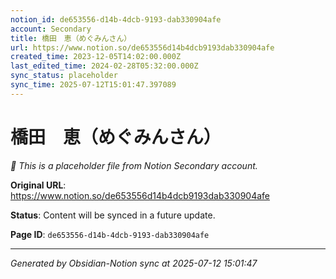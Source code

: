 ```yaml
---
notion_id: de653556-d14b-4dcb-9193-dab330904afe
account: Secondary
title: 橋田　恵（めぐみんさん）
url: https://www.notion.so/de653556d14b4dcb9193dab330904afe
created_time: 2023-12-05T14:02:00.000Z
last_edited_time: 2024-02-28T05:32:00.000Z
sync_status: placeholder
sync_time: 2025-07-12T15:01:47.397089
---
```


# 橋田　恵（めぐみんさん）

*🔄 This is a placeholder file from Notion Secondary account.*

**Original URL**: https://www.notion.so/de653556d14b4dcb9193dab330904afe

**Status**: Content will be synced in a future update.

**Page ID**: `de653556-d14b-4dcb-9193-dab330904afe`

---

*Generated by Obsidian-Notion sync at 2025-07-12 15:01:47*
